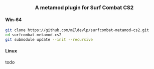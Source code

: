 <div align="center">
    <h3>A metamod plugin for Surf Combat CS2</h3>
</div>

#### Win-64

```sh
git clone https://github.com/mEldevlp/surfcombat-metamod-cs2.git
cd surfcombat-metamod-cs2
git submodule update --init --recursive
```

#### Linux
todo
